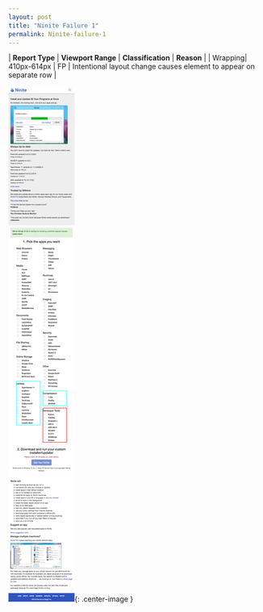 ```yaml
---
layout: post
title: "Ninite Failure 1"
permalink: Ninite-failure-1
---
```

| **Report Type** | **Viewport Range** | **Classification** | **Reason** |
| Wrapping| 410px-614px | FP | Intentional layout change causes element to appear on separate row | 

![Screenshot of the fault](../assets/images/Ninite/fault1/wrappingWidth512.png){: .center-image }